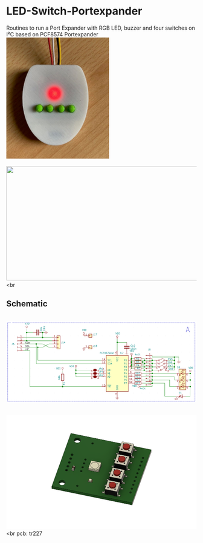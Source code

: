 # LED-Switch-Portexpander
Routines to run a Port Expander with RGB LED, buzzer and four switches on I²C based on PCF8574 Portexpander
<br><img src="./div/Case_tr227.jpg"  width="272" height="320"><br><be>
<br><img src="./div/Gehäuse Standalone tr227 mit Buzzer v3.png" width="540" height="302"><br

## Schematic
<br><img src="./div/tr227-R01-Schematic.png"  width="518" height="212"><br><be>

<br><img src="./div/tr227-R01-pcb.png" width="540" height="302"><br
pcb: tr227
